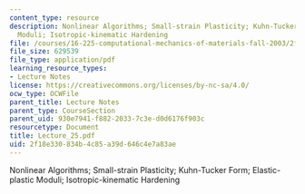 ```yaml
---
content_type: resource
description: Nonlinear Algorithms; Small-strain Plasticity; Kuhn-Tucker Form; Elastic-plastic
  Moduli; Isotropic-kinematic Hardening
file: /courses/16-225-computational-mechanics-of-materials-fall-2003/2f18e330834b4c85a39d646c4e7a83ae_Lecture_25.pdf
file_size: 629539
file_type: application/pdf
learning_resource_types:
- Lecture Notes
license: https://creativecommons.org/licenses/by-nc-sa/4.0/
ocw_type: OCWFile
parent_title: Lecture Notes
parent_type: CourseSection
parent_uid: 930e7941-f882-2033-7c3e-d0d6176f903c
resourcetype: Document
title: Lecture_25.pdf
uid: 2f18e330-834b-4c85-a39d-646c4e7a83ae
---
```

Nonlinear Algorithms; Small-strain Plasticity; Kuhn-Tucker Form; Elastic-plastic Moduli; Isotropic-kinematic Hardening